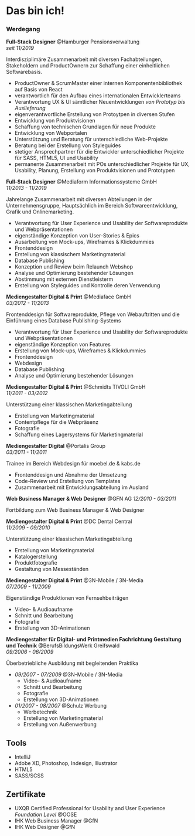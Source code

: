 # Das bin ich!

### Werdegang

**Full-Stack Designer** @Hamburger Pensionsverwaltung <br>
*seit 11/2019*

Interdisziplimäre Zusammenarbeit mit diversen Fachabteilungen, Stakeholdern und ProductOwnern zur Schaffung einer einheitlichen Softwarebasis.

- ProductOwner & ScrumMaster einer internen Komponentenbibliothek auf Basis von React
- verantwortlich für den Aufbau eines internationalen Entwicklerteams
- Verantwortung UX & UI sämtlicher Neuentwicklungen *von Prototyp bis Auslieferung*
- eigenverantwortliche Erstellung von Protoytpen in diversen Stufen
- Entwicklung von Produktvisionen
- Schaffung von technischen Grundlagen für neue Produkte
- Entwicklung von Webportalen
- Unterstützung und Beratung für unterschiedliche Web-Projekte
- Beratung bei der Erstellung von Styleguides
- stetiger Ansprechpartner für die Entwickler unterschiedlicher Projekte für SASS, HTML5, UI und Usability
- permanente Zusammenarbeit mit POs unterschiedlicher Projekte für UX, Usability, Planung, Erstellung von Produktvisionen und Prototypen

**Full-Stack Designer** @Mediaform Informationssysteme GmbH <br>
*11/2013 - 11/2019*

Jahrelange Zusammenarbeit mit diversen Abteilungen in der Unternehmensgruppe, 
Hauptsächlich im Bereich Softwareentwicklung, Grafik und Onlinemarketing.

- Verantwortung für User Experience und Usability der Softwareprodukte und 
Webpräsentationen
- eigenständige Konzeption von User-Stories & Epics
- Ausarbeitung von Mock-ups, Wireframes & Klickdummies
- Frontenddesign
- Erstellung von klassischem Marketingmaterial
- Database Publishing
- Konzeption und Review beim Relaunch Webshop
- Analyse und Optimierung bestehender Lösungen
- Abstimmung mit externen Dienstleisterm
- Erstellung von Styleguides und Kontrolle deren Verwendung

**Mediengestalter Digital & Print** @Mediaface GmbH <br>
*03/2012 - 11/2013*

Frontenddesign für Softwareprodukte, Pflege von Webauftritten und die Einführung 
eines Database Publishing-Systems

- Verantwortung für User Experience und Usability der Softwareprodukte und 
Webpräsentationen
- eigenständige Konzeption von Features
- Erstellung von Mock-ups, Wireframes & Klickdummies
- Frontenddesign
- Webdesign
- Database Publishing
- Analyse und Optimierung bestehender Lösungen

**Mediengestalter Digital & Print** @Schmidts TIVOLI GmbH <br>
*11/2011 - 03/2012*

Unterstützung einer klassischen Marketingabteilung

- Erstellung von Marketingmaterial
- Contentpflege für die Webpräsenz
- Fotografie
- Schaffung eines Lagersystems für Marketingmaterial

**Mediengestalter Digital** @Portalis Group <br>
*03/2011 - 11/2011*

Trainee im Bereich Webdesign für moebel.de & kabs.de

- Frontenddesign und Abnahme der Umsetzung
- Code-Review und Erstellung von Templates
- Zusammenarbeit mit Entwicklungsabteilung im Ausland

**Web Business Manager & Web Designer** @GFN AG
*12/2010 - 03/2011*

Fortbildung zum Web Business Manager & Web Designer

**Mediengestalter Digital & Print** @DC Dental Central <br>
*11/2009 - 09/2010*

Unterstützung einer klassischen Marketingabteilung

- Erstellung von Marketingmaterial
- Katalogerstellung
- Produktfotografie
- Gestaltung von Messeständen

**Mediengestalter Digital & Print** @3N-Mobile / 3N-Media <br>
*07/2009 - 11/2009*

Eigenständige Produktionen von Fernsehbeiträgen

- Video- & Audioaufname
- Schnitt und Bearbeitung
- Fotografie
- Erstellung von 3D-Animationen

**Mediengestalter für Digital- und Printmedien Fachrichtung Gestaltung und Technik** @BerufsBildungsWerk Greifswald <br>
*09/2006 - 06/2009*

Überbetriebliche Ausbildung mit begleitenden Praktika <br>
- _09/2007 - 07/2009_ @3N-Mobile / 3N-Media
    - Video- & Audioaufname
    - Schnitt und Bearbeitung
    - Fotografie
    - Erstellung von 3D-Animationen
 - _01/2007 - 08/2007_ @Schulz Werbung
    - Werbetechnik
    - Erstellung von Marketingmaterial
    - Erstellung von Außenwerbung
    
## Tools
- IntelliJ
- Adobe XD, Photoshop, Indesign, Illustrator
- HTML5
- SASS/SCSS

## Zertifikate

- UXQB Certified Professional for Usability and User Experience *Foundation Level* @OOSE
- IHK Web Business Manager @GfN
- IHK Web Designer @GfN
